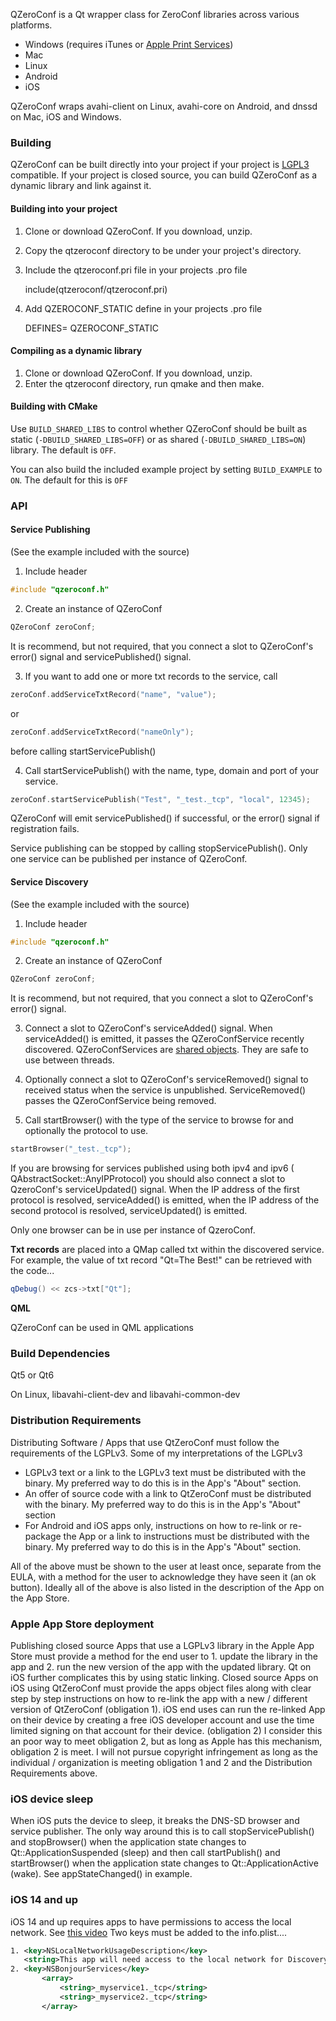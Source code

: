 
QZeroConf is a Qt wrapper class for ZeroConf libraries across various platforms.

* Windows (requires iTunes or [Apple Print Services](https://support.apple.com/kb/DL999))
* Mac
* Linux
* Android
* iOS

QZeroConf wraps avahi-client on Linux, avahi-core on Android, and dnssd on Mac, iOS and Windows.

### Building

QZeroConf can be built directly into your project if your project is [LGPL3](http://www.gnu.org/licenses/lgpl-3.0.en.html) compatible.  If your project is closed source, you can build QZeroConf as a dynamic library and link against it.

#### Building into your project

1. Clone or download QZeroConf.  If you download, unzip.
2. Copy the qtzeroconf directory to be under your project's directory.
3. Include the qtzeroconf.pri file in your projects .pro file

    include(qtzeroconf/qtzeroconf.pri)

4. Add QZEROCONF_STATIC define in your projects .pro file

    DEFINES= QZEROCONF_STATIC

#### Compiling as a dynamic library

1. Clone or download QZeroConf.  If you download, unzip.
2. Enter the qtzeroconf directory, run qmake and then make.

#### Building with CMake
Use `BUILD_SHARED_LIBS` to control whether QZeroConf should be built as static (`-DBUILD_SHARED_LIBS=OFF`) or as shared (`-DBUILD_SHARED_LIBS=ON`) library.
The default is `OFF`.

You can also build the included example project by setting `BUILD_EXAMPLE` to `ON`.
The default for this is `OFF`

### API

#### Service Publishing

(See the example included with the source)

1) Include header

```c++
#include "qzeroconf.h"
```
2) Create an instance of QZeroConf

```c++
QZeroConf zeroConf;
```
It is recommend, but not required, that you connect a slot to QZeroConf's error() signal and servicePublished() signal.

3) If you want to add one or more txt records to the service, call
```c++
zeroConf.addServiceTxtRecord("name", "value");
```
or
```c++
zeroConf.addServiceTxtRecord("nameOnly");
```
before calling startServicePublish()

4) Call startServicePublish() with the name, type, domain and port of your service.

```c++
zeroConf.startServicePublish("Test", "_test._tcp", "local", 12345);
```
QZeroConf will emit servicePublished() if successful, or the error() signal if registration fails.

Service publishing can be stopped by calling stopServicePublish().
Only one service can be published per instance of QZeroConf.

#### Service Discovery

(See the example included with the source)

1) Include header

```c++
#include "qzeroconf.h"
```
2) Create an instance of QZeroConf

```c++
QZeroConf zeroConf;
```
It is recommend, but not required, that you connect a slot to QZeroConf's error() signal.

3) Connect a slot to QZeroConf's serviceAdded() signal.  When serviceAdded() is emitted, it passes the QZeroConfService recently discovered.  QZeroConfServices are [shared objects](http://doc.qt.io/qt-5/implicit-sharing.html).  They are safe to use between threads.

4) Optionally connect a slot to QZeroConf's serviceRemoved() signal to received status when the service is unpublished.   ServiceRemoved() passes the QZeroConfService being removed.

5) Call startBrowser() with the type of the service to browse for and optionally the protocol to use.

```c++
startBrowser("_test._tcp");
```
If you are browsing for services published using both ipv4 and ipv6 ( QAbstractSocket::AnyIPProtocol) you should also connect a slot to QzeroConf's serviceUpdated() signal.  When the IP address of the first protocol is resolved,  serviceAdded() is emitted, when the IP address of the second protocol is resolved,  serviceUpdated() is emitted.

Only one browser can be in use per instance of QzeroConf.

**Txt records** are placed into a QMap called txt within the discovered service. For example, the value of txt record "Qt=The Best!" can be retrieved with the code... 

```c++
qDebug() << zcs->txt["Qt"];
```
**QML**

QZeroConf can be used in QML applications


### Build Dependencies

Qt5 or Qt6

On Linux, libavahi-client-dev and libavahi-common-dev

### Distribution Requirements


Distributing Software / Apps that use QtZeroConf must follow the requirements of the LGPLv3.  Some of my interpretations of the LGPLv3


* LGPLv3 text or a link to the LGPLv3 text must be distributed with the binary.  My preferred way to do this is in the App's "About" section.
* An offer of source code with a link to QtZeroConf must be distributed with the binary.  My preferred way to do this is in the App's "About" section
* For Android and iOS apps only, instructions on how to re-link or re-package the App or a link to instructions must be distributed with the binary.  My preferred way to do this is in the App's "About" section.


All of the above must be shown to the user at least once, separate from the EULA, with a method for the user to acknowledge they have seen it (an ok button).  Ideally all of the above is also listed in the description of the App on the App Store.

### Apple App Store deployment

Publishing closed source Apps that use a LGPLv3 library in the Apple App Store must provide a method for the end user to 1. update the library in the app and 2. run the new version of the app with the updated library.  Qt on iOS further complicates this by using static linking.  Closed source Apps on iOS using QtZeroConf must provide the apps object files along with clear step by step instructions on how to re-link the app with a new / different version of QtZeroConf (obligation 1).  iOS end uses can run the re-linked App on their device by creating a free iOS developer account and use the time limited signing on that account for their device.  (obligation 2)  I consider this an poor way to meet obligation 2, but as long as Apple has this mechanism, obligation 2 is meet.  I will not pursue copyright infringement as long as the individual / organization is meeting obligation 1 and 2 and the Distribution Requirements above.

### iOS device sleep

When iOS puts the device to sleep, it breaks the DNS-SD browser and service publisher.  The only way around this is to call stopServicePublish() and stopBrowser() when the application state changes to Qt::ApplicationSuspended (sleep) and then call startPublish() and startBrowser() when the application state changes to Qt::ApplicationActive (wake).  See appStateChanged() in example.

### iOS 14 and up

iOS 14 and up requires apps to have permissions to access the local network.  See [this video](https://developer.apple.com/videos/play/wwdc2020/10110/) Two keys must be added to the info.plist....

```xml
1. <key>NSLocalNetworkUsageDescription</key>
   <string>This app will need access to the local network for Discovery services.</string>
2. <key>NSBonjourServices</key>
       <array>
           <string>_myservice1._tcp</string>
           <string>_myservice2._tcp</string>
       </array>
```


